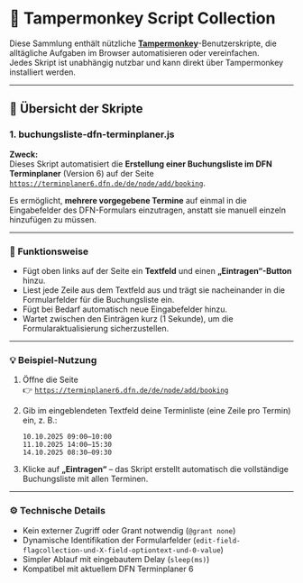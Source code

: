 # 🐒 Tampermonkey Script Collection

Diese Sammlung enthält nützliche **[Tampermonkey](https://www.tampermonkey.net/)**-Benutzerskripte, die alltägliche Aufgaben im Browser automatisieren oder vereinfachen.  
Jedes Skript ist unabhängig nutzbar und kann direkt über Tampermonkey installiert werden.

---

## 📜 Übersicht der Skripte

### 1. **buchungsliste-dfn-terminplaner.js**

**Zweck:**  
Dieses Skript automatisiert die **Erstellung einer Buchungsliste im DFN Terminplaner** (Version 6) auf der Seite  
[`https://terminplaner6.dfn.de/de/node/add/booking`](https://terminplaner6.dfn.de/de/node/add/booking).  

Es ermöglicht, **mehrere vorgegebene Termine** auf einmal in die Eingabefelder des DFN-Formulars einzutragen, anstatt sie manuell einzeln hinzufügen zu müssen.

---

### 🧠 Funktionsweise

- Fügt oben links auf der Seite ein **Textfeld** und einen **„Eintragen“-Button** hinzu.  
- Liest jede Zeile aus dem Textfeld aus und trägt sie nacheinander in die Formularfelder für die Buchungsliste ein.  
- Fügt bei Bedarf automatisch neue Eingabefelder hinzu.  
- Wartet zwischen den Einträgen kurz (1 Sekunde), um die Formularaktualisierung sicherzustellen.  

---

### 💡 Beispiel-Nutzung

1. Öffne die Seite  
   👉 [`https://terminplaner6.dfn.de/de/node/add/booking`](https://terminplaner6.dfn.de/de/node/add/booking)

2. Gib im eingeblendeten Textfeld deine Terminliste (eine Zeile pro Termin) ein, z. B.:

   ```
   10.10.2025 09:00–10:00
   11.10.2025 14:00–15:30
   14.10.2025 08:30–09:30
   ```

3. Klicke auf **„Eintragen“** – das Skript erstellt automatisch die vollständige Buchungsliste mit allen Terminen.

---

### ⚙️ Technische Details

- Kein externer Zugriff oder Grant notwendig (`@grant none`)  
- Dynamische Identifikation der Formularfelder (`edit-field-flagcollection-und-X-field-optiontext-und-0-value`)  
- Simpler Ablauf mit eingebautem Delay (`sleep(ms)`)  
- Kompatibel mit aktuellem DFN Terminplaner 6  
